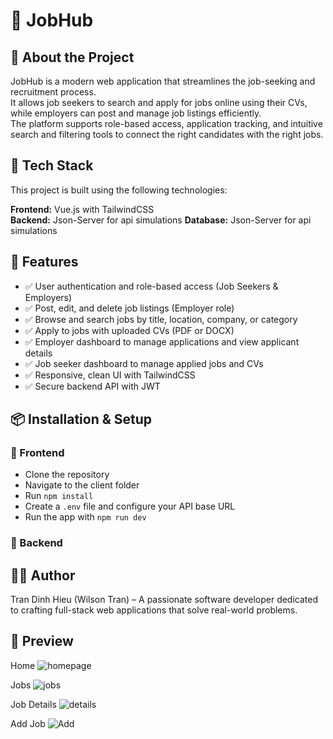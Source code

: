 # 💼 JobHub

## 📌 About the Project

JobHub is a modern web application that streamlines the job-seeking and recruitment process.  
It allows job seekers to search and apply for jobs online using their CVs, while employers can post and manage job listings efficiently.  
The platform supports role-based access, application tracking, and intuitive search and filtering tools to connect the right candidates with the right jobs.

## 🚀 Tech Stack

This project is built using the following technologies:

**Frontend:** Vue.js with TailwindCSS  
**Backend:** Json-Server for api simulations
**Database:** Json-Server for api simulations

## 🔧 Features

- ✅ User authentication and role-based access (Job Seekers & Employers)
- ✅ Post, edit, and delete job listings (Employer role)
- ✅ Browse and search jobs by title, location, company, or category
- ✅ Apply to jobs with uploaded CVs (PDF or DOCX)
- ✅ Employer dashboard to manage applications and view applicant details
- ✅ Job seeker dashboard to manage applied jobs and CVs
- ✅ Responsive, clean UI with TailwindCSS
- ✅ Secure backend API with JWT

## 📦 Installation & Setup

### 🔹 Frontend

- Clone the repository
- Navigate to the client folder
- Run `npm install`
- Create a `.env` file and configure your API base URL
- Run the app with `npm run dev`

### 🔹 Backend

## 👨‍💻 Author

Tran Dinh Hieu (Wilson Tran) – A passionate software developer dedicated to crafting full-stack web applications that solve real-world problems.

## 🚀 Preview
Home
![homepage](https://github.com/user-attachments/assets/aa8724a2-5cc7-4bca-9828-f5a00710fc12)

Jobs
![jobs](https://github.com/user-attachments/assets/09a1bb8c-150e-43ef-8145-0fa229c257f4)

Job Details
![details](https://github.com/user-attachments/assets/7424023a-e3e4-4122-ba81-e0b23b3a23c0)

Add Job
![Add](https://github.com/user-attachments/assets/f9c51226-95d3-4cec-b95c-5dca178e38ec)



